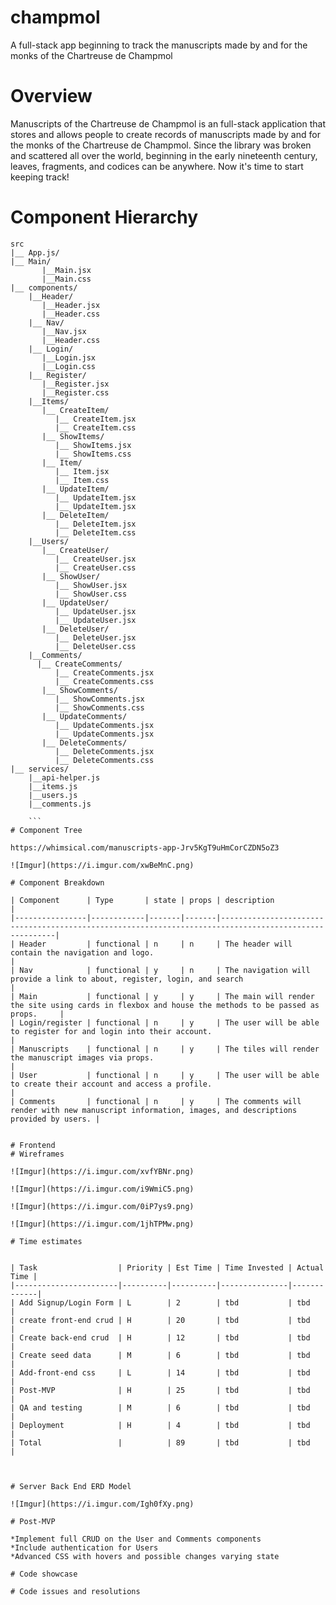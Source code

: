 # champmol
A full-stack app beginning to track the manuscripts made by and for the monks of the Chartreuse de Champmol

# Overview

Manuscripts of the Chartreuse de Champmol is an full-stack application that stores and allows people to create records of manuscripts made by and for the monks of the Chartreuse de Champmol. Since the library was broken and scattered all over the world, beginning in the early nineteenth century, leaves, fragments, and codices can be anywhere. Now it's time to start keeping track!


# Component Hierarchy
```
src
|__ App.js/
|__ Main/
       |__Main.jsx
       |__Main.css
|__ components/
    |__Header/
       |__Header.jsx
       |__Header.css
    |__ Nav/
       |__Nav.jsx
       |__Header.css
    |__ Login/
       |__Login.jsx
       |__Login.css
    |__ Register/
       |__Register.jsx
       |__Register.css
    |__Items/
       |__ CreateItem/
          |__ CreateItem.jsx
          |__ CreateItem.css
       |__ ShowItems/
          |__ ShowItems.jsx
          |__ ShowItems.css
       |__ Item/
          |__ Item.jsx
          |__ Item.css
       |__ UpdateItem/
          |__ UpdateItem.jsx
          |__ UpdateItem.jsx
       |__ DeleteItem/
          |__ DeleteItem.jsx
          |__ DeleteItem.css
    |__Users/
       |__ CreateUser/
          |__ CreateUser.jsx
          |__ CreateUser.css
       |__ ShowUser/
          |__ ShowUser.jsx
          |__ ShowUser.css
       |__ UpdateUser/
          |__ UpdateUser.jsx
          |__ UpdateUser.jsx
       |__ DeleteUser/
          |__ DeleteUser.jsx
          |__ DeleteUser.css
    |__Comments/
      |__ CreateComments/
          |__ CreateComments.jsx
          |__ CreateComments.css
       |__ ShowComments/
          |__ ShowComments.jsx
          |__ ShowComments.css
       |__ UpdateComments/
          |__ UpdateComments.jsx
          |__ UpdateComments.jsx
       |__ DeleteComments/
          |__ DeleteComments.jsx
          |__ DeleteComments.css
|__ services/
    |__api-helper.js
    |__items.js
    |__users.js
    |__comments.js
    
    ```
# Component Tree

https://whimsical.com/manuscripts-app-Jrv5KgT9uHmCorCZDN5oZ3

![Imgur](https://i.imgur.com/xwBeMnC.png)

# Component Breakdown

| Component      | Type       | state | props | description                                                                                           |
|----------------|------------|-------|-------|-------------------------------------------------------------------------------------------------------|
| Header         | functional | n     | n     | The header will contain the navigation and logo.                                                      |
| Nav            | functional | y     | n     | The navigation will provide a link to about, register, login, and search                              |
| Main           | functional | y     | y     | The main will render the site using cards in flexbox and house the methods to be passed as props.     |
| Login/register | functional | n     | y     | The user will be able to register for and login into their account.                                   |
| Manuscripts    | functional | n     | y     | The tiles will render the manuscript images via props.                                                |
| User           | functional | n     | y     | The user will be able to create their account and access a profile.                                   |
| Comments       | functional | n     | y     | The comments will render with new manuscript information, images, and descriptions provided by users. |


# Frontend
# Wireframes

![Imgur](https://i.imgur.com/xvfYBNr.png)

![Imgur](https://i.imgur.com/i9WmiC5.png)

![Imgur](https://i.imgur.com/0iP7ys9.png)

![Imgur](https://i.imgur.com/1jhTPMw.png)

# Time estimates


| Task                  | Priority | Est Time | Time Invested | Actual Time |
|-----------------------|----------|----------|---------------|-------------|
| Add Signup/Login Form | L        | 2        | tbd           | tbd         |
| create front-end crud | H        | 20       | tbd           | tbd         |
| Create back-end crud  | H        | 12       | tbd           | tbd         |
| Create seed data      | M        | 6        | tbd           | tbd         |
| Add-front-end css     | L        | 14       | tbd           | tbd         |
| Post-MVP              | H        | 25       | tbd           | tbd         |
| QA and testing        | M        | 6        | tbd           | tbd         |
| Deployment            | H        | 4        | tbd           | tbd         |
| Total                 |          | 89       | tbd           | tbd         |



# Server Back End ERD Model

![Imgur](https://i.imgur.com/Igh0fXy.png)

# Post-MVP

*Implement full CRUD on the User and Comments components
*Include authentication for Users
*Advanced CSS with hovers and possible changes varying state

# Code showcase

# Code issues and resolutions
